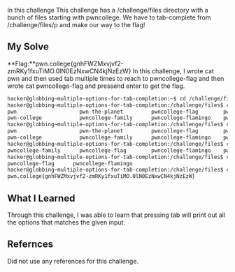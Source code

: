 In this challenge This challenge has a /challenge/files directory with a bunch of files starting with pwncollege. We have to
tab-complete from /challenge/files/p and make our way to the flag!
## My Solve
**Flag:**pwn.college{gnhFWZMxvjvf2-zmRKy1fxuTiMO.0lN0EzNxwCN4kjNzEzW}
In this challenge, I wrote cat pwn and then used tab multiple times to reach to pwncollege-flag and then wrote cat pwncollege-flag and pressend enter to get the flag.
```bash
hacker@globbing~multiple-options-for-tab-completion:~$ cd /challenge/files
hacker@globbing~multiple-options-for-tab-completion:/challenge/files$ cat pwn
pwn                    pwn-the-planet         pwncollege-flag        pwncollege-flyswatter
pwn-college            pwncollege-family      pwncollege-flamingo    pwncollege-hacking
hacker@globbing~multiple-options-for-tab-completion:/challenge/files$ cat pwn
pwn                    pwn-the-planet         pwncollege-flag        pwncollege-flyswatter
pwn-college            pwncollege-family      pwncollege-flamingo    pwncollege-hacking
hacker@globbing~multiple-options-for-tab-completion:/challenge/files$ cat pwncollege-
pwncollege-family      pwncollege-flag        pwncollege-flamingo    pwncollege-flyswatter  pwncollege-hacking
hacker@globbing~multiple-options-for-tab-completion:/challenge/files$ cat pwncollege-fla
pwncollege-flag      pwncollege-flamingo
hacker@globbing~multiple-options-for-tab-completion:/challenge/files$ cat pwncollege-flag
pwn.college{gnhFWZMxvjvf2-zmRKy1fxuTiMO.0lN0EzNxwCN4kjNzEzW}
```

## What I Learned
Through this challenge, I was able to learn that pressing tab will print out all the options that matches the given input.
## Refernces
Did not use any references for this challenge.
